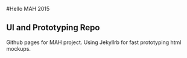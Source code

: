 #Hello MAH 2015
## UI and Prototyping Repo

Github pages for MAH project. Using Jekyllrb for fast prototyping html mockups.